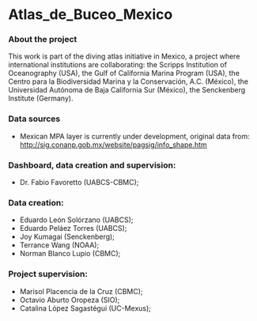 # Atlas_de_Buceo_Mexico

### About the project

This work is part of the diving atlas initiative in Mexico, a project where international institutions are collaborating: the Scripps Institution of Oceanography (USA), the Gulf of California Marina Program (USA), the Centro para la Biodiversidad Marina y la Conservación, A.C. (México), the Universidad Autónoma de Baja California Sur (México), the Senckenberg Institute (Germany). 

### Data sources

- Mexican MPA layer is currently under development, original data from: http://sig.conanp.gob.mx/website/pagsig/info_shape.htm


### Dashboard, data creation and supervision: 

- Dr. Fabio Favoretto (UABCS-CBMC);

### Data creation:

- Eduardo León Solórzano (UABCS);
- Eduardo Peláez Torres (UABCS);
- Joy Kumagai (Senckenberg);
- Terrance Wang (NOAA);
- Norman Blanco Lupio (CBMC);


### Project supervision: 

- Marisol Placencia de la Cruz (CBMC); 
- Octavio Aburto Oropeza (SIO); 
- Catalina López Sagastégui (UC-Mexus);

